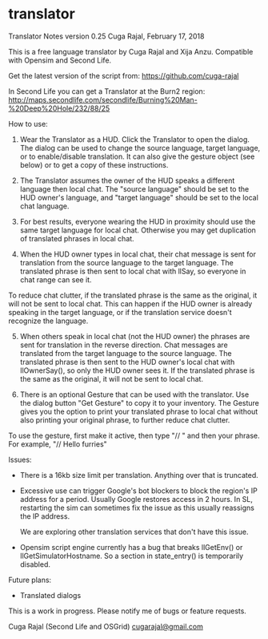 # translator
Translator Notes
version  0.25
Cuga Rajal, February 17, 2018

This is a free language translator by Cuga Rajal and Xija Anzu.
Compatible with Opensim and Second Life.

Get the latest version of the script from: https://github.com/cuga-rajal

In Second Life you can get a Translator at the Burn2 region:
  http://maps.secondlife.com/secondlife/Burning%20Man-%20Deep%20Hole/232/88/25

How to use:

1) Wear the Translator as a HUD. Click the Translator to open the dialog. The
dialog can be used to change the source language, target language, or to
enable/disable translation. It can also give the gesture object (see below)
or to get a copy of these instructions.

2) The Translator assumes the owner of the HUD speaks a different language then
local chat. The "source language" should be set to the HUD owner's language, and
"target language" should be set to the local chat language.

3) For best results, everyone wearing the HUD in proximity should use the same
target language for local chat. Otherwise you may get duplication of translated
phrases in local chat.

4) When the HUD owner types in local chat, their chat message is sent for
translation from the source language to the target language. The translated
phrase is then sent to local chat with llSay, so everyone in chat range can see
it.

To reduce chat clutter, if the translated phrase is the same as the original, it
will not be sent to local chat. This can happen if the HUD owner is already
speaking in the target language, or if the translation service doesn't recognize
the language.

5) When others speak in local chat (not the HUD owner) the phrases are sent for
translation in the reverse direction. Chat messages are translated from the
target language to the source language. The translated phrase is then sent to
the HUD owner's local chat with llOwnerSay(), so only the HUD owner sees it. If
the translated phrase is the same as the original, it will not be sent to local
chat.

6) There is an optional Gesture that can be used with the translator.
Use the dialog button "Get Gesture" to copy it to your inventory.
The Gesture gives you the option to print your translated phrase to local chat
without also printing your original phrase, to further reduce chat clutter.

To use the gesture, first make it active, then type "// " and then your phrase. 
For example, "// Hello furries"

Issues:

- There is a 16kb size limit per translation. Anything over that is truncated.

- Excessive use can trigger Google's bot blockers to block the region's IP
  address for a period. Usually Google restores access in 2 hours.
  In SL, restarting the sim can sometimes fix the issue as this usually
  reassigns the IP address.

  We are exploring other translation services that don't have this issue.
  
- Opensim script engine currently has a bug that breaks llGetEnv() or
  llGetSimulatorHostname. So a section in state_entry() is temporarily
  disabled.
  
Future plans:

- Translated dialogs

This is a work in progress. Please notify me of bugs or feature requests.

Cuga Rajal (Second Life and OSGrid)
cugarajal@gmail.com
